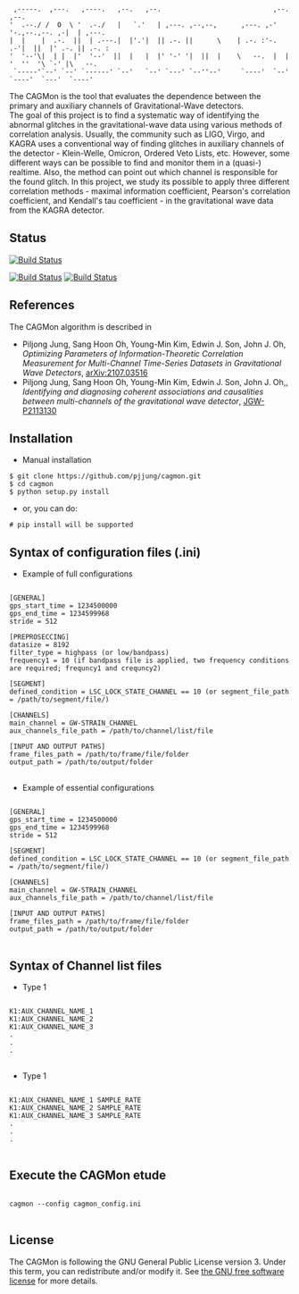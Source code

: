      ,-----.  ,---.   ,----.   ,--.   ,--.                            ,--.             ,--.        
    '  .--./ /  O  \ '  .-./   |   `.'   | ,---. ,--,--,      ,---. ,-'  '-.,--.,--. ,-|  | ,---.  
    |  |    |  .-.  ||  | .---.|  |'.'|  || .-. ||      \    | .-. :'-.  .-'|  ||  |' .-. || .-. : 
    '  '--'\|  | |  |'  '--'  ||  |   |  |' '-' '|  ||  |    \   --.  |  |  '  ''  '\ `-' |\   --. 
     `-----'`--' `--' `------' `--'   `--' `---' `--''--'     `----'  `--'   `----'  `---'  `----' 
     
The CAGMon is the tool that evaluates the dependence between the primary and auxiliary channels of Gravitational-Wave detectors.    
The goal of this project is to find a systematic way of identifying the abnormal glitches in the gravitational-wave data using various methods of correlation analysis. Usually, the community such as LIGO, Virgo, and KAGRA uses a conventional way of finding glitches in auxiliary channels of the detector - Klein-Welle, Omicron, Ordered Veto Lists, etc. However, some different ways can be possible to find and monitor them in a (quasi-) realtime. Also, the method can point out which channel is responsible for the found glitch. In this project, we study its possible to apply three different correlation methods - maximal information coefficient, Pearson's correlation coefficient, and Kendall's tau coefficient - in the gravitational wave data from the KAGRA detector.

## Status

[![Build Status](https://img.shields.io/badge/version-0.8.5-blue)](https://img.shields.io/badge/version-0.8.5-blue)

[![Build Status](https://img.shields.io/badge/license-%20GPLv3-green)](https://img.shields.io/badge/license-%20GPLv3-green)
[![Build Status](https://img.shields.io/badge/python-3.6%20%7C%203.7%20%7C%203.8%20%7C%203.9-brightgreen)](https://img.shields.io/badge/python-3.6%20%7C%203.7%20%7C%203.8%20%7C%203.9-brightgreen)

## References

The CAGMon algorithm is described in
- Piljong Jung, Sang Hoon Oh, Young-Min Kim, Edwin J. Son, John J. Oh, *Optimizing Parameters of Information-Theoretic Correlation Measurement for Multi-Channel Time-Series Datasets in Gravitational Wave Detectors*, [arXiv:2107.03516](https://arxiv.org/abs/2107.03516)
- Piljong Jung, Sang Hoon Oh, Young-Min Kim, Edwin J. Son, John J. Oh,, *Identifying and diagnosing coherent associations and causalities between multi-channels of the gravitational wave detector*, [JGW-P2113130](https://gwdoc.icrr.u-tokyo.ac.jp/cgi-bin/private/DocDB/ShowDocument?docid=13130)


## Installation
* Manual installation
```
$ git clone https://github.com/pjjung/cagmon.git
$ cd cagmon
$ python setup.py install
```
* or, you can do:
```
# pip install will be supported
```

## Syntax of configuration files (.ini)
* Example of full configurations
<pre>
<code>
[GENERAL]
gps_start_time = 1234500000
gps_end_time = 1234599968
stride = 512

[PREPROSECCING]
datasize = 8192
filter_type = highpass (or low/bandpass)
frequency1 = 10 (if bandpass file is applied, two frequency conditions are required; frequncy1 and crequncy2)

[SEGMENT]
defined_condition = LSC_LOCK_STATE_CHANNEL == 10 (or segment_file_path = /path/to/segment/file/)

[CHANNELS]
main_channel = GW-STRAIN_CHANNEL
aux_channels_file_path = /path/to/channel/list/file

[INPUT AND OUTPUT PATHS]
frame_files_path = /path/to/frame/file/folder
output_path = /path/to/output/folder
</code>
</pre> 

* Example of essential configurations
<pre>
<code>
[GENERAL]
gps_start_time = 1234500000
gps_end_time = 1234599968
stride = 512

[SEGMENT]
defined_condition = LSC_LOCK_STATE_CHANNEL == 10 (or segment_file_path = /path/to/segment/file/)

[CHANNELS]
main_channel = GW-STRAIN_CHANNEL
aux_channels_file_path = /path/to/channel/list/file

[INPUT AND OUTPUT PATHS]
frame_files_path = /path/to/frame/file/folder
output_path = /path/to/output/folder
</code>
</pre> 

## Syntax of Channel list files
* Type 1
<pre>
<code>
K1:AUX_CHANNEL_NAME_1
K1:AUX_CHANNEL_NAME_2
K1:AUX_CHANNEL_NAME_3
.
.
.
</code>
</pre> 

* Type 1
<pre>
<code>
K1:AUX_CHANNEL_NAME_1 SAMPLE_RATE
K1:AUX_CHANNEL_NAME_2 SAMPLE_RATE
K1:AUX_CHANNEL_NAME_3 SAMPLE_RATE
.
.
.
</code>
</pre> 

## Execute the CAGMon etude
<pre>
<code>
cagmon --config cagmon_config.ini
</code>
</pre> 

## License

The CAGMon is following the GNU General Public License version 3. Under this term, you can redistribute and/or modify it.
See [the GNU free software license](http://www.gnu.org/licenses/) for more details.
